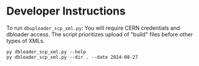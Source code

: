 # Developer Instructions
To run `dbuploader_scp_xml.py`: You will require CERN credentials and dbloader access. The script prioritizes upload of "build" files before other types of XMLs.
```
py dbloader_scp_xml.py --help
py dbloader_scp_xml.py --dir . --date 2024-08-27
```
